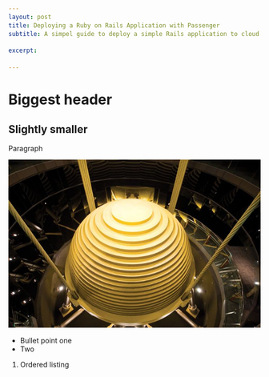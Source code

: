 ```yaml
---
layout: post
title: Deploying a Ruby on Rails Application with Passenger
subtitle: A simpel guide to deploy a simple Rails application to cloud servers.

excerpt: 

---
```


# Biggest header

## Slightly smaller

Paragraph

<div class="full zoomable"><img src="/images/taipei-101-pendulum.jpg"></div>

* Bullet point one
* Two

1. Ordered listing

